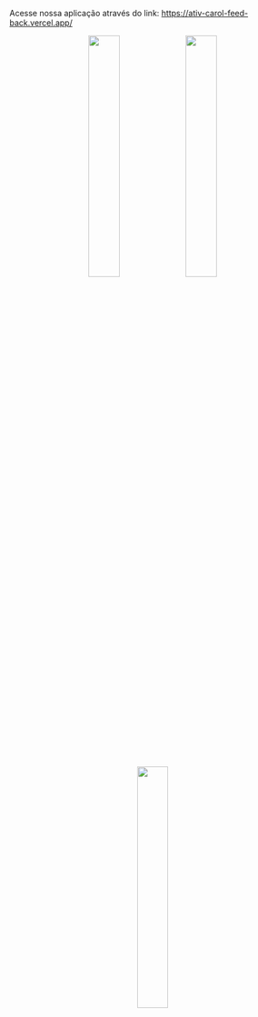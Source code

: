 Acesse nossa aplicação através do link: https://ativ-carol-feed-back.vercel.app/

<div style={display:'flex', alignItems: 'center'}>
<p align='center'>
   <img src='https://github.com/DiegoGLins/Ativ.Carol.FeedBack/assets/107010634/092441dc-59b4-4d63-b957-fba03a5ae6e0' width='33%'/>
 <img src='https://github.com/DiegoGLins/Ativ.Carol.FeedBack/assets/107010634/628656b6-86a0-4799-98cc-58c5348e615c' width='33%'/>
<img src='https://github.com/DiegoGLins/Ativ.Carol.FeedBack/assets/107010634/bc8294e7-e31c-4d15-8410-2a2cc766ea18' width='33%'/>
</p>
</div>
